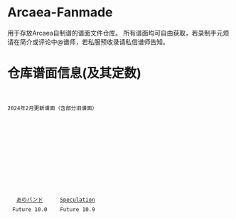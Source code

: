 # Arcaea-Fanmade
用于存放Arcaea自制谱的谱面文件仓库。
所有谱面均可自由获取，若录制手元烦请在简介或评论中@谱师，若私服预收录请私信谱师告知。

# 仓库谱面信息(及其定数)
<pre>
  <code>
      <div class="ds">2024年2月更新谱面（含部分旧谱面）</div>
      <div class="number">
        <div style="display: grid;grid-template-columns: repeat(auto-fill, 107.5px);grid-template-rows: repeat(auto-fill, 154px);place-items: center center;">
          <div style="margin-right:7.5px;">
              <div style="height:110px;width:100px;line-height:110px;text-align:center;">
                  <a href="/anoband" title="anoband">
                      <img alt="base.jpg" src="/anoband/base.jpg" decoding="async" width="100" height="100"/>
                  </a>
              </div>
              <div style="height:44px;text-align:center;text-overflow:ellipsis;overflow:hidden;width:100px;display: block;white-space: nowrap;line-height:22px;text-align:center;">
                  <a href="/anoband" title="anoband">
                      <span title="anoband">あのバンド</span>
                  </a>
                  <br/>Future 10.0
                </div>
            </div>

            <div style="margin-right:7.5px;">
              <div style="height:110px;width:100px;line-height:110px;text-align:center;">
                  <a href="/speculation" title="speculation">
                      <img alt="base.jpg" src="/speculation/base.jpg" decoding="async" width="100" height="100"/>
                  </a>
              </div>
              <div style="height:44px;text-align:center;text-overflow:ellipsis;overflow:hidden;width:100px;display: block;white-space: nowrap;line-height:22px;text-align:center;">
                  <a href="/speculation" title="anoband">
                      <span title="speculation">Speculation</span>
                  </a>
                  <br/>Future 10.9
                </div>
            </div>
          
          </div>
  </code>
</pre>

